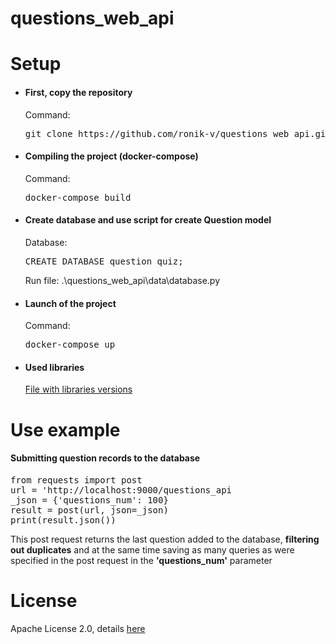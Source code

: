 # questions_web_api
# Setup
<div>
    <ul>
        <li>
            <h4>First, copy the repository</h4>
            <p>Command:</p>
            <pre>git clone https://github.com/ronik-v/questions_web_api.git</pre>
        </li>
        <li>
            <h4>Compiling the project (docker-compose)</h4>
            <p>Command:</p>
            <pre>docker-compose build</pre>
        </li>
        <li>
            <h4>Create database and use script for create Question model</h4>
            <p>Database:</p>
            <pre>CREATE DATABASE question_quiz;</pre>
            <p>Run file: .\questions_web_api\data\database.py</p>
        </li>
        <li>
            <h4>Launch of the project</h4>
            <p>Command:</p>
            <pre>docker-compose up</pre>
        </li>
        <li>
            <h4>Used libraries</h4>
            <a href="requirements.txt">File with libraries versions</a>
        </li>
    </ul>
</div>

# Use example
<div>
    <h4>Submitting question records to the database</h4>
    <pre>from requests import post<br>url = 'http://localhost:9000/questions_api<br>_json = {'questions_num': 100}<br>result = post(url, json=_json)<br>print(result.json())</pre>
    <p>This post request returns the last question added to the database, <b>filtering out duplicates</b> and at the same time saving as many queries as were specified in the post request in the <b>'questions_num'</b> parameter</p>
</div>

# License
<div>
    <p>Apache License 2.0, details  <a href="LICENSE">here</a></p>
</div>

